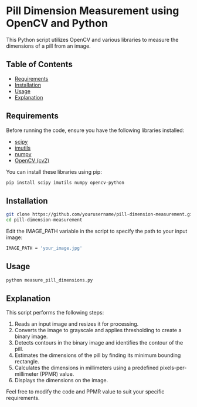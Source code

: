 # Pill Dimension Measurement using OpenCV and Python

This Python script utilizes OpenCV and various libraries to measure the dimensions of a pill from an image.

## Table of Contents
- [Requirements](#requirements)
- [Installation](#installation)
- [Usage](#usage)
- [Explanation](#explanation)




## Requirements
Before running the code, ensure you have the following libraries installed:

- [scipy](https://pypi.org/project/scipy/)
- [imutils](https://pypi.org/project/imutils/)
- [numpy](https://pypi.org/project/numpy/)
- [OpenCV (cv2)](https://pypi.org/project/opencv-python/)

You can install these libraries using pip:
```bash
pip install scipy imutils numpy opencv-python
```




## Installation
```bash
git clone https://github.com/yourusername/pill-dimension-measurement.git
cd pill-dimension-measurement
```

Edit the IMAGE_PATH variable in the script to specify the path to your input image:
```bash
IMAGE_PATH = 'your_image.jpg'
```


## Usage

```bash
python measure_pill_dimensions.py
```


## Explanation

This script performs the following steps:

1. Reads an input image and resizes it for processing.
2. Converts the image to grayscale and applies thresholding to create a binary image.
3. Detects contours in the binary image and identifies the contour of the pill.
4. Estimates the dimensions of the pill by finding its minimum bounding rectangle.
5. Calculates the dimensions in millimeters using a predefined pixels-per-millimeter (PPMR) value.
6. Displays the dimensions on the image.

Feel free to modify the code and PPMR value to suit your specific requirements.
